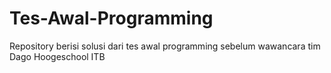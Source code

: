 # Tes-Awal-Programming
Repository berisi solusi dari tes awal programming sebelum wawancara tim Dago Hoogeschool ITB
